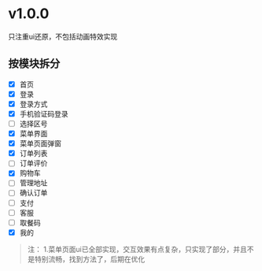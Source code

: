 <!--
 * @Author: meetqy
 * @since: 2019-08-08 10:32:20
 * @lastTime: 2019-08-20 15:49:11
 * @LastEditors: meetqy
 -->
# v1.0.0
只注重ui还原，不包括动画特效实现

## 按模块拆分

- [x] 首页
- [x] 登录
- [x] 登录方式
- [x] 手机验证码登录
- [ ] 选择区号
- [x] 菜单界面
- [x] 菜单页面弹窗
- [x] 订单列表
- [ ] 订单评价
- [x] 购物车
- [ ] 管理地址
- [ ] 确认订单
- [ ] 支付
- [ ] 客服
- [ ] 取餐码
- [x] 我的

> 注： 1.菜单页面ui已全部实现，交互效果有点复杂，只实现了部分，并且不是特别流畅，找到方法了，后期在优化